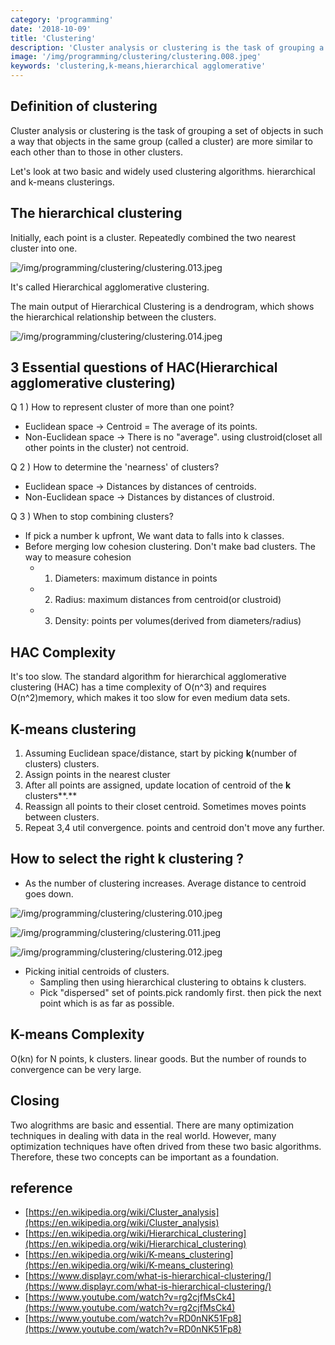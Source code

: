 ```yaml
---
category: 'programming'
date: '2018-10-09'
title: 'Clustering'
description: 'Cluster analysis or clustering is the task of grouping a set of objects in such a way that objects in the same group '
image: '/img/programming/clustering/clustering.008.jpeg'
keywords: 'clustering,k-means,hierarchical agglomerative'
---
```


## Definition of clustering

Cluster analysis or clustering is the task of grouping a set of objects in such a way that objects in the same group (called a cluster) are more similar to each other than to those in other clusters.

Let's look at two basic and widely used clustering algorithms. hierarchical and k-means clusterings.

## The hierarchical clustering

Initially, each point is a cluster. Repeatedly combined the two nearest cluster into one.

![/img/programming/clustering/clustering.013.jpeg](/img/programming/clustering/clustering.013.jpeg "/img/programming/clustering/clustering.013.jpeg")

It's called Hierarchical agglomerative clustering.

The main output of Hierarchical Clustering is a dendrogram, which shows the hierarchical relationship between the clusters.

![/img/programming/clustering/clustering.014.jpeg](/img/programming/clustering/clustering.014.jpeg "/img/programming/clustering/clustering.014.jpeg")

## 3 Essential questions of HAC(Hierarchical agglomerative clustering)

Q 1 ) How to represent cluster of more than one point?

- Euclidean space → Centroid = The average of its points.
- Non-Euclidean space → There is no "average". using clustroid(closet all other points in the cluster) not centroid.

Q 2 ) How to determine the 'nearness' of clusters?

- Euclidean space → Distances by distances of centroids.
- Non-Euclidean space → Distances by distances of clustroid.

Q 3 ) When to stop combining clusters?

- If pick a number k upfront, We want data to falls into k classes.
- Before merging low cohesion clustering. Don't make bad clusters. The way to measure cohesion
    - 1) Diameters: maximum distance in points
    - 2) Radius: maximum distances from centroid(or clustroid)
    - 3) Density: points per volumes(derived from diameters/radius)

## HAC Complexity

It's too slow. The standard algorithm for hierarchical agglomerative clustering (HAC) has a time complexity of O(n^3) and requires O(n^2)memory, which makes it too slow for even medium data sets.

## K-means clustering

1. Assuming Euclidean space/distance, start by picking **k**(number of clusters) clusters.  
2. Assign points in the nearest cluster
3. After all points are assigned, update location of centroid of the **k** clusters**.**
4. Reassign all points to their closet centroid.  Sometimes moves points between clusters.
5. Repeat 3,4 util convergence. points and centroid don't move any further.

## How to select the right k clustering ?

- As the number of clustering increases. Average distance to centroid goes down.

![/img/programming/clustering/clustering.010.jpeg](/img/programming/clustering/clustering.010.jpeg "/img/programming/clustering/clustering.010.jpeg")

![/img/programming/clustering/clustering.011.jpeg](/img/programming/clustering/clustering.011.jpeg "/img/programming/clustering/clustering.011.jpeg")

![/img/programming/clustering/clustering.012.jpeg](/img/programming/clustering/clustering.012.jpeg "/img/programming/clustering/clustering.012.jpeg")

- Picking initial centroids of clusters.
    - Sampling then using hierarchical clustering to obtains k clusters.
    - Pick "dispersed" set of points.pick randomly first. then pick the next point which is as far as possible.

## K-means Complexity

O(kn) for N points, k clusters. linear goods. But the number of rounds to convergence can be  very large.

## Closing

Two alogrithms are basic and essential. There are many optimization techniques in dealing with data in the real world. However, many optimization techniques have often drived from these two basic algorithms. Therefore, these two concepts can be important as a foundation.


## reference

- [https://en.wikipedia.org/wiki/Cluster_analysis](https://en.wikipedia.org/wiki/Cluster_analysis)
- [https://en.wikipedia.org/wiki/Hierarchical_clustering](https://en.wikipedia.org/wiki/Hierarchical_clustering)
- [https://en.wikipedia.org/wiki/K-means_clustering](https://en.wikipedia.org/wiki/K-means_clustering)
- [https://www.displayr.com/what-is-hierarchical-clustering/](https://www.displayr.com/what-is-hierarchical-clustering/)
- [https://www.youtube.com/watch?v=rg2cjfMsCk4](https://www.youtube.com/watch?v=rg2cjfMsCk4)
- [https://www.youtube.com/watch?v=RD0nNK51Fp8](https://www.youtube.com/watch?v=RD0nNK51Fp8)